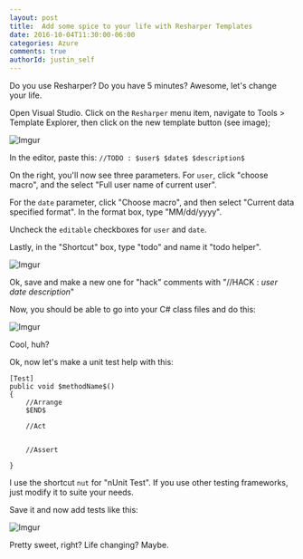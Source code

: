 ```yaml
---
layout: post
title:  Add some spice to your life with Resharper Templates
date: 2016-10-04T11:30:00-06:00
categories: Azure
comments: true
authorId: justin_self
---
```


Do you use Resharper? Do you have 5 minutes? Awesome, let's change your life.

<!--more-->

Open Visual Studio. Click on the `Resharper` menu item, navigate to Tools > Template Explorer, then click on the new template button (see image);

![Imgur](http://i.imgur.com/gkkaV52.png)

In the editor, paste this: `//TODO : $user$ $date$ $description$`

On the right, you'll now see three parameters. For `user`, click "choose macro", and the select "Full user name of current user".

For the `date` parameter, click "Choose macro", and then select "Current data specified format". In the format box, type "MM/dd/yyyy".

Uncheck the `editable` checkboxes for `user` and `date`.

Lastly, in the "Shortcut" box, type "todo" and name it "todo helper".

![Imgur](http://i.imgur.com/DGqDxdb.png)

Ok, save and make a new one for "hack" comments with "//HACK : $user$ $date$ $description$"

Now, you should be able to go into your C# class files and do this:

![Imgur](http://i.imgur.com/P8OUP3A.gif)

Cool, huh?

Ok, now let's make a unit test help with this: 

    [Test]
    public void $methodName$()
    {
	    //Arrange
	    $END$

	    //Act


	    //Assert
    
    }

I use the shortcut `nut` for "nUnit Test". If you use other testing frameworks, just modify it to suite your needs.

Save it and now add tests like this: 

![Imgur](http://i.imgur.com/jVo9WoU.gif)

Pretty sweet, right? Life changing? Maybe.